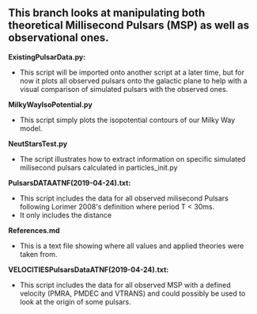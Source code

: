 ## This branch looks at manipulating both theoretical Millisecond Pulsars (MSP) as well as observational ones.

**ExistingPulsarData.py:**
- This script will be imported onto another script at a later time, but for now it plots all observed pulsars onto the galactic plane to help with a visual comparison of simulated
  pulsars with the observed ones.
  
 **MilkyWayIsoPotential.py**
 - This script simply plots the isopotential contours of our Milky Way model.
 
**NeutStarsTest.py**
- The script illustrates how to extract information on specific simulated milisecond pulsars calculated in particles_init.py
  
**PulsarsDATAATNF(2019-04-24).txt:**
 - This script includes the data for all observed milisecond Pulsars following Lorimer 2008's definition where period T < 30ms.
 - It only includes the distance
 
 **References.md**
 - This is a text file showing where all values and applied theories were taken from.
 
 **VELOCITIESPulsarsDataATNF(2019-04-24).txt:**
 - This script includes the data for all observed MSP with a defined velocity (PMRA, PMDEC and VTRANS) and could possibly be used to look at the origin of some pulsars.
